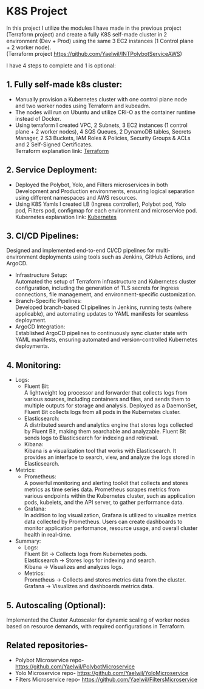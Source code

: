# K8S Project

In this project I utilize the modules I have made in the previous project (Terraform project) and create a fully K8S self-made cluster in 2 environment (Dev + Prod) using the same 3 EC2 instances (1 Control plane + 2 worker node).  
(Terraform project https://github.com/Yaelwil/INTPolybotServiceAWS)


I have 4 steps to complete and 1 is optional:

## 1. Fully self-made k8s cluster:  
- Manually provision a Kubernetes cluster with one control plane node and two worker nodes using Terraform and kubeadm. 
- The nodes will run on Ubuntu and utilize CRI-O as the container runtime instead of Docker. 
- Using terraform I created VPC, 2 Subnets, 3 EC2 instances (1 control plane + 2 worker nodes), 4 SQS Queues, 2 DynamoDB tables, Secrets Manager, 2 S3 Buckets, IAM Roles & Policies, Security Groups & ACLs and 2 Self-Signed Certificates.  
Terraform explanation link: [Terraform](documentation/Terraform_README.md)


## 2. Service Deployment:  
- Deployed the Polybot, Yolo, and Filters microservices in both Development and Production environments, ensuring logical separation using different namespaces and AWS resources. 
- Using K8S Yamls I created LB (Ingress controller), Polybot pod, Yolo pod, Filters pod, configmap for each environment and microservice pod.  
Kubernetes explanation link: [Kubernetes](documentation/K8S_README.md)

## 3. CI/CD Pipelines:
Designed and implemented end-to-end CI/CD pipelines for multi-environment deployments using tools such as Jenkins, GitHub Actions, and ArgoCD.
  - Infrastructure Setup:  
  Automated the setup of Terraform infrastructure and Kubernetes cluster configuration, including the generation of TLS secrets for Ingress connections, file management, and environment-specific customization.
  - Branch-Specific Pipelines:  
  Developed branch-based CI pipelines in Jenkins, running tests (where applicable), and automating updates to YAML manifests for seamless deployment.
  - ArgoCD Integration:  
  Established ArgoCD pipelines to continuously sync cluster state with YAML manifests, ensuring automated and version-controlled Kubernetes deployments.

## 4. Monitoring:
- Logs:
  - Fluent Bit:  
    A lightweight log processor and forwarder that collects logs from various sources, including containers and files, and sends them to multiple outputs for storage and analysis. Deployed as a DaemonSet, Fluent Bit collects logs from all pods in the Kubernetes cluster.
  - Elasticsearch:  
    A distributed search and analytics engine that stores logs collected by Fluent Bit, making them searchable and analyzable. Fluent Bit sends logs to Elasticsearch for indexing and retrieval.
  - Kibana:  
    Kibana is a visualization tool that works with Elasticsearch. It provides an interface to search, view, and analyze the logs stored in Elasticsearch.
- Metrics:
  - Prometheus:  
    A powerful monitoring and alerting toolkit that collects and stores metrics as time series data. Prometheus scrapes metrics from various endpoints within the Kubernetes cluster, such as application pods, kubelets, and the API server, to gather performance data.
  - Grafana:  
    In addition to log visualization, Grafana is utilized to visualize metrics data collected by Prometheus. Users can create dashboards to monitor application performance, resource usage, and overall cluster health in real-time.
- Summary:  
  - Logs:  
    Fluent Bit → Collects logs from Kubernetes pods.  
    Elasticsearch → Stores logs for indexing and search.  
    Kibana → Visualizes and analyzes logs.
  - Metrics:  
    Prometheus → Collects and stores metrics data from the cluster.  
    Grafana → Visualizes and dashboards metrics data.


## 5. Autoscaling (Optional): 
Implemented the Cluster Autoscaler for dynamic scaling of worker nodes based on resource demands, with required configurations in Terraform.

## Related repositories-
- Polybot Microservice repo- https://github.com/Yaelwil/PolybotMicroservice
- Yolo Microservice repo- https://github.com/Yaelwil/YoloMicroservice
- Filters Microservice repo- https://github.com/Yaelwil/FiltersMicroservice
